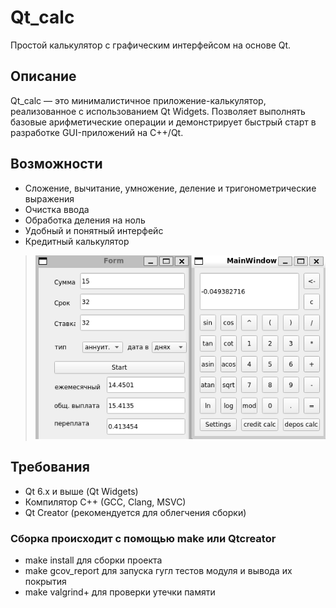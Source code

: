 # Qt_calc

Простой калькулятор с графическим интерфейсом на основе Qt.

## Описание

Qt_calc — это минималистичное приложение-калькулятор, реализованное с использованием Qt Widgets. Позволяет выполнять базовые арифметические операции и демонстрирует быстрый старт в разработке GUI-приложений на C++/Qt.

## Возможности

- Сложение, вычитание, умножение, деление и тригонометрические выражения
- Очистка ввода
- Обработка деления на ноль
- Удобный и понятный интерфейс
- Кредитный калькулятор 

> ![Главное окно](docs/s21_calc.png)

## Требования

- Qt 6.x и выше (Qt Widgets)
- Компилятор C++ (GCC, Clang, MSVC)
- Qt Creator (рекомендуется для облегчения сборки)

### Сборка происходит с помощью make или Qtcreator
- make install для сборки проекта
- make gcov_report для запуска гугл тестов модуля и вывода их покрытия
- make valgrind+ для проверки утечки памяти
